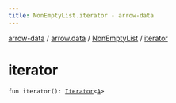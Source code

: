 ```yaml
---
title: NonEmptyList.iterator - arrow-data
---
```


[arrow-data](../../index.html) / [arrow.data](../index.html) / [NonEmptyList](index.html) / [iterator](./iterator.html)

# iterator

`fun iterator(): `[`Iterator`](https://kotlinlang.org/api/latest/jvm/stdlib/kotlin.collections/-iterator/index.html)`<`[`A`](index.html#A)`>`